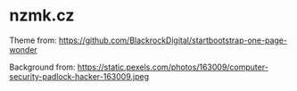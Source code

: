 # nzmk.cz

Theme from: https://github.com/BlackrockDigital/startbootstrap-one-page-wonder

Background from: https://static.pexels.com/photos/163009/computer-security-padlock-hacker-163009.jpeg
